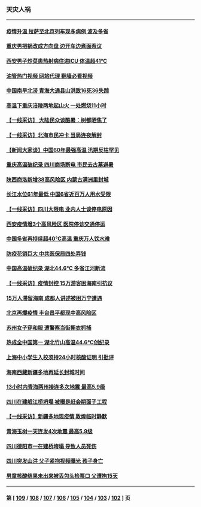### 天灾人祸
---
#### [疫情升温 拉萨至北京列车现多病例 波及多省](../../pages/ncid280/n13805023.md?08182045) 
#### [重庆男把锅改成方向盘 边开车边煮面惹议](../../pages/ncid280/n13805147.md?08182045) 
#### [西安男子炒菜患热射病住进ICU 体温超41℃](../../pages/ncid280/n13805038.md?08182045) 
#### [油管热门视频 网站代理 翻墙必看视频](http://209.222.30.114:81/youtube.html?08182045)
#### [中国南旱北涝 青海大通县山洪致16死36失踪](../../pages/ncid280/n13804928.md?08182045) 
#### [高温下重庆涪陵两地起山火 一处燃烧11小时](../../pages/ncid280/n13804885.md?08182045) 
#### [【一线采访】 大陆民众谈酷暑：树都晒焦了](../../pages/ncid280/n13804823.md?08182045) 
#### [【一线采访】北海市民冲卡 当局连夜解封](../../pages/ncid280/n13804394.md?08182045) 
#### [【新闻大家谈】中国60年最强高温 汛期反枯罕见](../../pages/ncid280/n13804532.md?08182045) 
#### [重庆高温破纪录 四川商场断电 市民去古墓避暑](../../pages/ncid280/n13804468.md?08182045) 
#### [陕西商洛新增38高风险区 内蒙古满洲里封城](../../pages/ncid280/n13804403.md?08182045) 
#### [长江水位61年最低 中国6省近百万人用水受限](../../pages/ncid280/n13804116.md?08182045) 
#### [【一线采访】四川大限电 业内人士谈停电原因](../../pages/ncid280/n13803685.md?08182045) 
#### [西安疫情增3个高风险区 医院停诊交通停运](../../pages/ncid280/n13803699.md?08182045) 
#### [中国多省再持续超40℃高温 重庆万人饮水难](../../pages/ncid280/n13803329.md?08182045) 
#### [防疫花销巨大 中共医保局四处弄钱](../../pages/ncid280/n13803275.md?08182045) 
#### [中国高温破纪录 湖北44.6℃ 多省江河断流](../../pages/ncid280/n13803212.md?08182045) 
#### [【一线采访】疫情封控 15万游客困海南引抗议](../../pages/ncid280/n13802950.md?08182045) 
#### [15万人滞留海南 成都人讲述被困万宁遭遇](../../pages/ncid280/n13802777.md?08182045) 
#### [北京再爆疫情 丰台昌平都现中高风险区](../../pages/ncid280/n13802921.md?08182045) 
#### [苏州女子穿和服 遭警察当街撕衣抓捕](../../pages/ncid280/n13802941.md?08182045) 
#### [热成全中国第一 湖北竹山高温44.6℃创纪录](../../pages/ncid280/n13802863.md?08182045) 
#### [上海中小学生入校须持24小时核酸证明 引批评](../../pages/ncid280/n13802739.md?08182045) 
#### [海南西藏新疆多地再延长封城时间](../../pages/ncid280/n13802667.md?08182045) 
#### [13小时内青海两州接连多次地震 最高5.9级](../../pages/ncid280/n13802662.md?08182045) 
#### [四川在建岷江桥坍塌 被曝是赶会期面子工程](../../pages/ncid280/n13802501.md?08182045) 
#### [【一线采访】新疆多地现疫情 敦煌临时静默](../../pages/ncid280/n13802256.md?08182045) 
#### [青海玉树一天连发4次地震 最高5.9级](../../pages/ncid280/n13802339.md?08182045) 
#### [四川德阳市一在建桥垮塌 导致人员死伤](../../pages/ncid280/n13802325.md?08182045) 
#### [四川突发山洪 父子紧抱视频曝光 孩子身亡](../../pages/ncid280/n13802145.md?08182045) 
#### [男童核酸结果未出来被丢包头检票口 父遭拘15天](../../pages/ncid280/n13802098.md?08182045) 

---
#### 第 [ [109](./109.md?08182045) / [108](./108.md?08182045) / [107](./107.md?08182045) / [106](./106.md?08182045) / [105](./105.md?08182045) / [104](./104.md?08182045) / [103](./103.md?08182045) / [102](./102.md?08182045) ] 页
